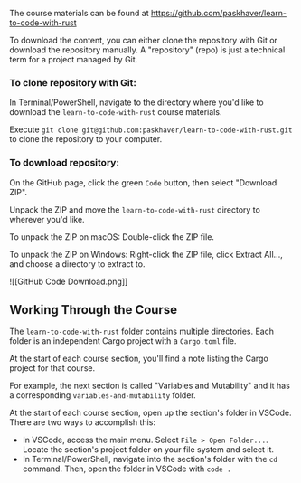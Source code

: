 The course materials can be found at
https://github.com/paskhaver/learn-to-code-with-rust

To download the content, you can either clone the repository with Git or download the repository manually. A "repository" (repo) is just a technical term for a project managed by Git.

### To clone repository with Git:

In Terminal/PowerShell, navigate to the directory where you'd like to download the `learn-to-code-with-rust` course materials.

Execute `git clone git@github.com:paskhaver/learn-to-code-with-rust.git` to clone the repository to your computer.

### To download repository:

On the GitHub page, click the green `Code` button, then select "Download ZIP".

Unpack the ZIP and move the `learn-to-code-with-rust` directory to wherever you'd like.

To unpack the ZIP on macOS: Double-click the ZIP file.

To unpack the ZIP on Windows: Right-click the ZIP file, click Extract All..., and choose a directory to extract to.

![[GitHub Code Download.png]]

## Working Through the Course

The `learn-to-code-with-rust` folder contains multiple directories. Each folder is an independent Cargo project with a `Cargo.toml` file.

At the start of each course section, you'll find a note listing the Cargo project for that course.

For example, the next section is called "Variables and Mutability" and it has a corresponding `variables-and-mutability` folder.

At the start of each course section, open up the section's folder in VSCode. There are two ways to accomplish this:

- In VSCode, access the main menu. Select `File > Open Folder...`. Locate the section's project folder on your file system and select it.
- In Terminal/PowerShell, navigate into the section's folder with the `cd` command. Then, open the folder in VSCode with `code .`

